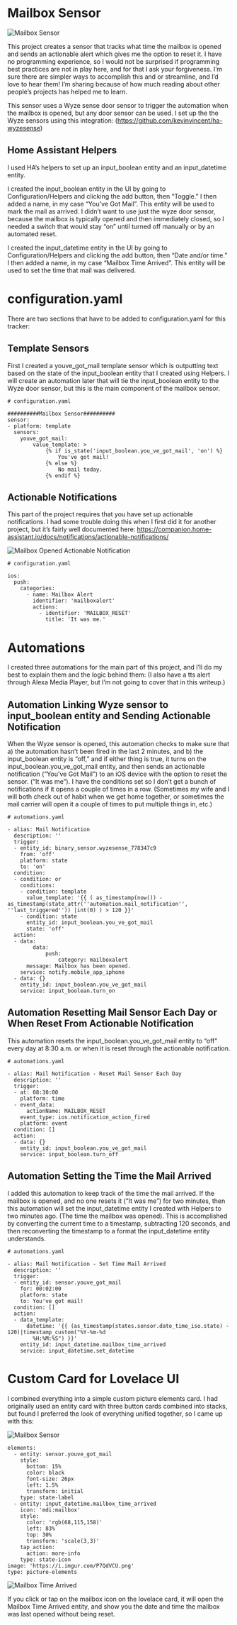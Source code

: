 # Mailbox Sensor

![Mailbox Sensor](https://i.imgur.com/V2apQt4.jpg)

This project creates a sensor that tracks what time the mailbox is opened and sends an actionable alert which gives me the option to reset it. I have no programming experience, so I would not be surprised if programming best practices are not in play here, and for that I ask your forgiveness. I’m sure there are simpler ways to accomplish this and or streamline, and I’d love to hear them! I’m sharing because of how much reading about other people’s projects has helped me to learn.

This sensor uses a Wyze sense door sensor to trigger the automation when the mailbox is opened, but any door sensor can be used. I set up the the Wyze sensors using this integration: (https://github.com/kevinvincent/ha-wyzesense)

## Home Assistant Helpers

I used HA’s helpers to set up an input_boolean entity and an input_datetime entity. 

 I created the input_boolean entity in the UI by going to Configuration/Helpers and clicking the add button, then “Toggle.” I then added a name, in my case “You’ve Got Mail”. This entity will be used to mark the mail as arrived. I didn’t want to use just the wyze door sensor, because the mailbox is typically opened and then immediately closed, so I needed a switch that would stay “on” until turned off manually or by an automated reset.

I created the input_datetime entity in the UI by going to Configuration/Helpers and clicking the add button, then “Date and/or time.” I then added a name, in my case “Mailbox Time Arrived”. This entity will be used to set the time that mail was delivered. 

# configuration.yaml

There are two sections that have to be added to configuration.yaml for this tracker:

## Template Sensors

First I created a youve_got_mail template sensor which is outputting text based on the state of the input_boolean entity that I created using Helpers. I will create an automation later that will tie the input_boolean entity to the Wyze door sensor, but this is the main component of the mailbox sensor. 

```
# configuration.yaml

##########Mailbox Sensor##########
sensor:
- platform: template
  sensors:
    youve_got_mail:
        value_template: >
            {% if is_state('input_boolean.you_ve_got_mail', 'on') %}
                You've got mail!
            {% else %}
                No mail today.
            {% endif %}

```
## Actionable Notifications

This part of the project requires that you have set up actionable notifications. I had some trouble doing this when I first did it for another project, but it’s fairly well documented here: https://companion.home-assistant.io/docs/notifications/actionable-notifications/

![Mailbox Opened Actionable Notification](https://i.imgur.com/dLJX5vR.jpg)

```
# configuration.yaml

ios:
  push:
    categories:
      - name: Mailbox Alert
        identifier: 'mailboxalert'
        actions:
          - identifier: 'MAILBOX_RESET'
            title: 'It was me.'
```
# Automations

I created three automations for the main part of this project, and I’ll do my best to explain them and the logic behind them: (I also have a tts alert through Alexa Media Player, but I’m not going to cover that in this writeup.)

## Automation Linking Wyze sensor to input_boolean entity and Sending Actionable Notification

When the Wyze sensor is opened, this automation checks to make sure that a) the automation hasn’t been fired in the last 2 minutes, and b) the input_boolean entity is “off,” and if either thing is true, it turns on the input_boolean.you_ve_got_mail entity, and then sends an actionable notification (“You’ve Got Mail”) to an iOS device with the option to reset the sensor. (“It was me”). I have the conditions set so I don’t get a bunch of notifications if it opens a couple of times in a row. (Sometimes my wife and I will both check out of habit when we get home together, or sometimes the mail carrier will open it a couple of times to put multiple things in, etc.)

```
# automations.yaml

- alias: Mail Notification
  description: ''
  trigger:
  - entity_id: binary_sensor.wyzesense_778347c9
    from: 'off'
    platform: state
    to: 'on'
  condition:
  - condition: or
    conditions:
    - condition: template
      value_template: '{{ ( as_timestamp(now()) - as_timestamp(state_attr(''automation.mail_notification'', ''last_triggered'')) |int(0) ) > 120 }}'
    - condition: state
      entity_id: input_boolean.you_ve_got_mail
      state: 'off'
  action:
  - data:
        data:
            push:
                category: mailboxalert
      message: Mailbox has been opened.
    service: notify.mobile_app_iphone
  - data: {}
    entity_id: input_boolean.you_ve_got_mail
    service: input_boolean.turn_on
```

## Automation Resetting Mail Sensor Each Day or When Reset From Actionable Notification

This automation resets the input_boolean.you_ve_got_mail entity to “off” every day at 8:30 a.m. or when it is reset through the actionable notification.

```
# automations.yaml

- alias: Mail Notification - Reset Mail Sensor Each Day
  description: ''
  trigger:
  - at: 08:30:00
    platform: time
  - event_data:
      actionName: MAILBOX_RESET
    event_type: ios.notification_action_fired
    platform: event
  condition: []
  action:
  - data: {}
    entity_id: input_boolean.you_ve_got_mail
    service: input_boolean.turn_off
```

## Automation Setting the Time the Mail Arrived

I added this automation to keep track of the time the mail arrived. If the mailbox is opened, and no one resets it (“It was me”) for two minutes, then this automation will set the input_datetime entity I created with Helpers to two minutes ago. (The time the mailbox was opened). This is accomplished by converting the current time to a timestamp, subtracting 120 seconds, and then reconverting the timestamp to a format the input_datetime entity understands.

```
# automations.yaml

- alias: Mail Notification - Set Time Mail Arrived
  description: ''
  trigger:
  - entity_id: sensor.youve_got_mail
    for: 00:02:00
    platform: state
    to: You've got mail!
  condition: []
  action:
  - data_template:
      datetime: '{{ (as_timestamp(states.sensor.date_time_iso.state) - 120)|timestamp_custom("%Y-%m-%d
        %H:%M:%S") }}'
    entity_id: input_datetime.mailbox_time_arrived
    service: input_datetime.set_datetime
```

# Custom Card for Lovelace UI

I combined everything into a simple custom picture elements card. I had originally used an entity card with three button cards combined into stacks, but found I preferred the look of everything unified together, so I came up with this:

![Mailbox Sensor](https://i.imgur.com/V2apQt4.jpg)

```
elements:
  - entity: sensor.youve_got_mail
    style:
      bottom: 15%
      color: black
      font-size: 26px
      left: 1.5%
      transform: initial
    type: state-label
  - entity: input_datetime.mailbox_time_arrived
    icon: 'mdi:mailbox'
    style:
      color: 'rgb(68,115,158)'
      left: 83%
      top: 30%
      transform: 'scale(3,3)'
    tap_action:
      action: more-info
    type: state-icon
image: 'https://i.imgur.com/P7QdVCU.png'
type: picture-elements
```

![Mailbox Time Arrived](https://i.imgur.com/4fuMpoK.jpg)

If you click or tap on the mailbox icon on the lovelace card, it will open the Mailbox Time Arrived entity, and show you the date and time the mailbox was last opened without being reset.
